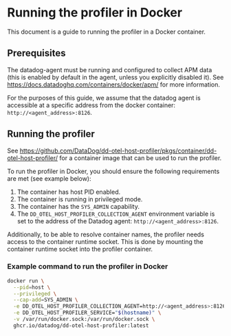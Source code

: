 # Running the profiler in Docker

This document is a guide to running the profiler in a Docker container.

## Prerequisites

The datadog-agent must be running and configured to collect APM data (this is enabled by default in the agent, unless you explicitly disabled it). See https://docs.datadoghq.com/containers/docker/apm/ for more information.

For the purposes of this guide, we assume that the datadog agent is accessible at a specific address from the docker container: `http://<agent_address>:8126`.

## Running the profiler

See https://github.com/DataDog/dd-otel-host-profiler/pkgs/container/dd-otel-host-profiler/ for a container image that can be used to run the profiler.

To run the profiler in Docker, you should ensure the following requirements are met (see example below):
1. The container has host PID enabled.
2. The container is running in privileged mode.
3. The container has the `SYS_ADMIN` capability.
4. The `DD_OTEL_HOST_PROFILER_COLLECTION_AGENT` environment variable is set to the address of the Datadog agent: `http://<agent_address>:8126`.

Additionally, to be able to resolve container names, the profiler needs access to the container runtime socket. This is done by mounting the container runtime socket into the profiler container.

### Example command to run the profiler in Docker

```bash
docker run \
  --pid=host \
  --privileged \
  --cap-add=SYS_ADMIN \
  -e DD_OTEL_HOST_PROFILER_COLLECTION_AGENT=http://<agent_address>:8126 \
  -e DD_OTEL_HOST_PROFILER_SERVICE="$(hostname)" \
  -v /var/run/docker.sock:/var/run/docker.sock \
  ghcr.io/datadog/dd-otel-host-profiler:latest
```
